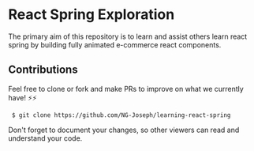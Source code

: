 # React Spring Exploration

The primary aim of this repository is to learn and assist others learn react spring by building fully animated e-commerce react components.  


## Contributions

Feel free to clone or fork and make PRs to improve on what we currently have! ⚡⚡

` $ git clone https://github.com/NG-Joseph/learning-react-spring`

Don't forget to document your changes, so other viewers can read and understand your code. 



